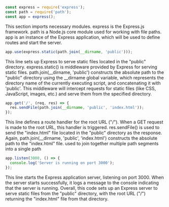 ```javascript
const express = require('express');
const path = require('path');
const app = express();
```
This section imports necessary modules.
express is the Express.js framework.
path is a Node.js core module used for working with file paths.
app is an instance of the Express application, which will be used to define routes and start the server.

```javascript
app.use(express.static(path.join(__dirname, 'public')));
```
This line sets up Express to serve static files located in the "public" directory.
express.static() is middleware provided by Express for serving static files.
path.join(__dirname, 'public') constructs the absolute path to the "public" directory using the __dirname global variable, which represents the directory name of the currently executing script, and concatenating it with 'public'.
This middleware will intercept requests for static files (like CSS, JavaScript, images, etc.) and serve them from the specified directory.

```javascript
app.get('/', (req, res) => {
  res.sendFile(path.join(__dirname, 'public', 'index.html'));
});
```
This line defines a route handler for the root URL ("/").
When a GET request is made to the root URL, this handler is triggered.
res.sendFile() is used to send the "index.html" file located in the "public" directory as the response.
Again, path.join(__dirname, 'public', 'index.html') constructs the absolute path to the "index.html" file.
used to join together multiple path segments into a single path

```javascript
app.listen(3000, () => {
  console.log('Server is running on port 3000');
});
```
This line starts the Express application server, listening on port 3000.
When the server starts successfully, it logs a message to the console indicating that the server is running.
Overall, this code sets up an Express server to serve static files from the "public" directory, with the root URL ("/") returning the "index.html" file from that directory.
